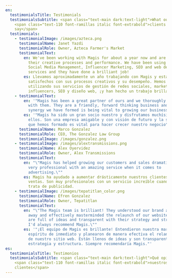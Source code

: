 ```yaml
---
en:
  testimonialsTitle: Testimonials
  testimonialsSubtitle: <span class="text-main dark:text-light">What our</span>
    <span class="text-110 font-ramillas italic font-extrabold">clients
    say</span>
  testimonials:
    - testimonialImage: /images/azteca.png
      testimonialName: Janet Yazdi
      testimonialRole: Owner, Azteca Farmer's Market
      testimonialText:
        en: We've been working with Magis for about a year now and are very pleased with
          their creative processes and performance. We have been using their
          Social Media Management, Influencer Marketing, SEO and web design
          services and they have done a brilliant job!
        es: Llevamos aproximadamente un año trabajando con Magis y estamos muy
          satisfechos con sus procesos creativos y su desempeño. Hemos estado
          utilizando sus servicios de gestión de redes sociales, marketing de
          influencers, SEO y diseño web, ¡y han hecho un trabajo brillante!
    - testimonialText:
        en: '"Magis has been a great partner of ours and we thoroughly enjoy working
          with them. They are a friendly, forward thinking business and the
          synergy we have formed is being vital to growing our business!"'
        es: '"Magis ha sido un gran socio nuestro y disfrutamos muchísimo trabajar con
          ellos. Son una empresa amigable y con visión de futuro y la sinergia
          que hemos formado es vital para hacer crecer nuestro negocio".'
      testimonialName: Marco Gonzalez
      testimonialRole: CEO, The Gonzalez Law Group
      testimonialImage: /images/gonzalez.png
    - testimonialImage: /images/alextransmissions.png
      testimonialName: Alex Oyervidez
      testimonialRole: Owner, Alex Transmissions
      testimonialText:
        en: "\"Magis has helped growing our customers and sales dramatically. They're
          very professional with an amazing service when it comes to
          advertising.\""
        es: Magis ha ayudado a aumentar drásticamente nuestros clientes y nuestras
          ventas. Son muy profesionales con un servicio increíble cuando se
          trata de publicidad.
    - testimonialImage: /images/tepatitlan_color.png
      testimonialName: Efren Gonzalez
      testimonialRole: Owner, Tepatitlan
      testimonialText:
        en: "\"The Magis team is brilliant! They understood our brand and ethos straight
          away and effectively masterminded the relaunch of our website. They
          are full of ideas and transparent with their strategy and structure.
          I'd always recommend Magis.\""
        es: '"¡El equipo de Magis es brillante! Entendieron nuestra marca y nuestro
          espíritu de inmediato y planearon de manera efectiva el relanzamiento
          de nuestro sitio web. Están llenos de ideas y son transparentes en su
          estrategia y estructura. Siempre recomendaría Magis."'
es:
  testimonialsTitle: Testimonios
  testimonialsSubtitle: <span class="text-main dark:text-light">Qué opinan</span>
    <span class="text-110 font-ramillas italic font-extrabold">nuestros
    clientes</span>
---
```

